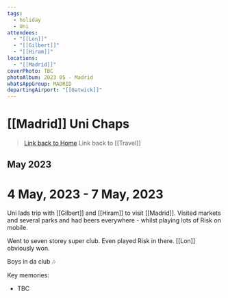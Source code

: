 ```yaml
---
tags:
  - holiday
  - Uni
attendees:
  - "[[Lon]]"
  - "[[Gilbert]]"
  - "[[Hiram]]"
locations:
  - "[[Madrid]]"
coverPhoto: TBC
photoAlbum: 2023 05 - Madrid
whatsAppGroup: MADRID
departingAirport: "[[Gatwick]]"
---
```

# [[Madrid]] Uni Chaps

> [Link back to Home](obsidian://open?vault=Personal%20Notes&file=000%20Index)
> Link back to [[Travel]]

## May 2023

# 4 May, 2023 - 7 May, 2023

Uni lads trip with [[Gilbert]] and [[Hiram]] to visit [[Madrid]]. Visited markets and several parks and had beers everywhere - whilst playing lots of Risk on mobile.

Went to seven storey super club. Even played Risk in there. [[Lon]] obviously won.

Boys in da club 🎶 

Key memories:
- TBC